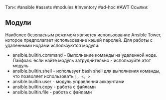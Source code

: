 Тэги: #ansible #assets #modules #Inventory #ad-hoc #AWT
Ссылки: 
## Модули
Наиболее безопасным режимом является использование Ansible Tower, которое предполагает использование кэшей паролей.
Для работы с удаленными нодами используются модули:
- ansible.builtin.command - Выполнение команды на удаленной ноде. Лайфхак: если найте модуль затруднительно - используйте этот модуль
- ansible.builtin.shell - использует bash shell для выполнения команды, что позволяет использовать ```|, <, >```
- ansible.builtin.user - модуль управления аккаунтами
- ansible.builtin.copy - работа с файлами
- ansible.builtin.file - работа с файлами

